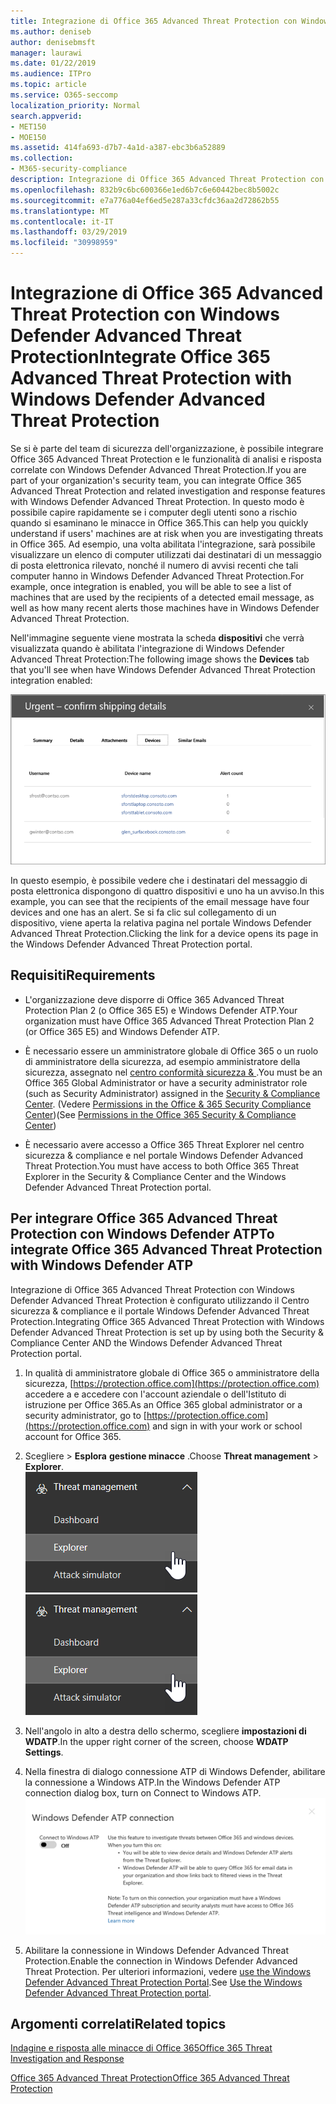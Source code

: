 ```yaml
---
title: Integrazione di Office 365 Advanced Threat Protection con Windows Defender Advanced Threat Protection
ms.author: deniseb
author: denisebmsft
manager: laurawi
ms.date: 01/22/2019
ms.audience: ITPro
ms.topic: article
ms.service: O365-seccomp
localization_priority: Normal
search.appverid:
- MET150
- MOE150
ms.assetid: 414fa693-d7b7-4a1d-a387-ebc3b6a52889
ms.collection:
- M365-security-compliance
description: Integrazione di Office 365 Advanced Threat Protection con Windows Defender Advanced Threat Protection per visualizzare informazioni più dettagliate sulla gestione delle minacce.
ms.openlocfilehash: 832b9c6bc600366e1ed6b7c6e60442bec8b5002c
ms.sourcegitcommit: e7a776a04ef6ed5e287a33cfdc36aa2d72862b55
ms.translationtype: MT
ms.contentlocale: it-IT
ms.lasthandoff: 03/29/2019
ms.locfileid: "30998959"
---
```

# <a name="integrate-office-365-advanced-threat-protection-with-windows-defender-advanced-threat-protection"></a><span data-ttu-id="3a0d5-103">Integrazione di Office 365 Advanced Threat Protection con Windows Defender Advanced Threat Protection</span><span class="sxs-lookup"><span data-stu-id="3a0d5-103">Integrate Office 365 Advanced Threat Protection with Windows Defender Advanced Threat Protection</span></span>

<span data-ttu-id="3a0d5-104">Se si è parte del team di sicurezza dell'organizzazione, è possibile integrare Office 365 Advanced Threat Protection e le funzionalità di analisi e risposta correlate con Windows Defender Advanced Threat Protection.</span><span class="sxs-lookup"><span data-stu-id="3a0d5-104">If you are part of your organization's security team, you can integrate Office 365 Advanced Threat Protection and related investigation and response features with Windows Defender Advanced Threat Protection.</span></span> <span data-ttu-id="3a0d5-105">In questo modo è possibile capire rapidamente se i computer degli utenti sono a rischio quando si esaminano le minacce in Office 365.</span><span class="sxs-lookup"><span data-stu-id="3a0d5-105">This can help you quickly understand if users' machines are at risk when you are investigating threats in Office 365.</span></span> <span data-ttu-id="3a0d5-106">Ad esempio, una volta abilitata l'integrazione, sarà possibile visualizzare un elenco di computer utilizzati dai destinatari di un messaggio di posta elettronica rilevato, nonché il numero di avvisi recenti che tali computer hanno in Windows Defender Advanced Threat Protection.</span><span class="sxs-lookup"><span data-stu-id="3a0d5-106">For example, once integration is enabled, you will be able to see a list of machines that are used by the recipients of a detected email message, as well as how many recent alerts those machines have in Windows Defender Advanced Threat Protection.</span></span>
  
<span data-ttu-id="3a0d5-107">Nell'immagine seguente viene mostrata la scheda **dispositivi** che verrà visualizzata quando è abilitata l'integrazione di Windows Defender Advanced Threat Protection:</span><span class="sxs-lookup"><span data-stu-id="3a0d5-107">The following image shows the **Devices** tab that you'll see when have Windows Defender Advanced Threat Protection integration enabled:</span></span> 
  
![Quando Windows Defender ATP è abilitato, è possibile visualizzare un elenco di computer con avvisi.](media/fec928ea-8f0c-44d7-80b9-a2e0a8cd4e89.PNG)
  
<span data-ttu-id="3a0d5-109">In questo esempio, è possibile vedere che i destinatari del messaggio di posta elettronica dispongono di quattro dispositivi e uno ha un avviso.</span><span class="sxs-lookup"><span data-stu-id="3a0d5-109">In this example, you can see that the recipients of the email message have four devices and one has an alert.</span></span> <span data-ttu-id="3a0d5-110">Se si fa clic sul collegamento di un dispositivo, viene aperta la relativa pagina nel portale Windows Defender Advanced Threat Protection.</span><span class="sxs-lookup"><span data-stu-id="3a0d5-110">Clicking the link for a device opens its page in the Windows Defender Advanced Threat Protection portal.</span></span>
  
## <a name="requirements"></a><span data-ttu-id="3a0d5-111">Requisiti</span><span class="sxs-lookup"><span data-stu-id="3a0d5-111">Requirements</span></span>

- <span data-ttu-id="3a0d5-112">L'organizzazione deve disporre di Office 365 Advanced Threat Protection Plan 2 (o Office 365 E5) e Windows Defender ATP.</span><span class="sxs-lookup"><span data-stu-id="3a0d5-112">Your organization must have Office 365 Advanced Threat Protection Plan 2 (or Office 365 E5) and Windows Defender ATP.</span></span>
    
- <span data-ttu-id="3a0d5-113">È necessario essere un amministratore globale di Office 365 o un ruolo di amministratore della sicurezza, ad esempio amministratore della sicurezza, assegnato nel [centro conformità sicurezza &amp; ](https://protection.office.com).</span><span class="sxs-lookup"><span data-stu-id="3a0d5-113">You must be an Office 365 Global Administrator or have a security administrator role (such as Security Administrator) assigned in the [Security &amp; Compliance Center](https://protection.office.com).</span></span> <span data-ttu-id="3a0d5-114">(Vedere [Permissions in the Office &amp; 365 Security Compliance Center](permissions-in-the-security-and-compliance-center.md))</span><span class="sxs-lookup"><span data-stu-id="3a0d5-114">(See [Permissions in the Office 365 Security &amp; Compliance Center](permissions-in-the-security-and-compliance-center.md))</span></span>
    
- <span data-ttu-id="3a0d5-115">È necessario avere accesso a Office 365 Threat Explorer nel centro sicurezza & compliance e nel portale Windows Defender Advanced Threat Protection.</span><span class="sxs-lookup"><span data-stu-id="3a0d5-115">You must have access to both Office 365 Threat Explorer in the Security & Compliance Center and the Windows Defender Advanced Threat Protection portal.</span></span>
    
## <a name="to-integrate-office-365-advanced-threat-protection-with-windows-defender-atp"></a><span data-ttu-id="3a0d5-116">Per integrare Office 365 Advanced Threat Protection con Windows Defender ATP</span><span class="sxs-lookup"><span data-stu-id="3a0d5-116">To integrate Office 365 Advanced Threat Protection with Windows Defender ATP</span></span>

<span data-ttu-id="3a0d5-117">Integrazione di Office 365 Advanced Threat Protection con Windows Defender Advanced Threat Protection è configurato utilizzando il Centro sicurezza & compliance e il portale Windows Defender Advanced Threat Protection.</span><span class="sxs-lookup"><span data-stu-id="3a0d5-117">Integrating Office 365 Advanced Threat Protection with Windows Defender Advanced Threat Protection is set up by using both the Security & Compliance Center AND the Windows Defender Advanced Threat Protection portal.</span></span>
  
1. <span data-ttu-id="3a0d5-118">In qualità di amministratore globale di Office 365 o amministratore della sicurezza, [https://protection.office.com](https://protection.office.com) accedere a e accedere con l'account aziendale o dell'Istituto di istruzione per Office 365.</span><span class="sxs-lookup"><span data-stu-id="3a0d5-118">As an Office 365 global administrator or a security administrator, go to [https://protection.office.com](https://protection.office.com) and sign in with your work or school account for Office 365.</span></span> 
    
2. <span data-ttu-id="3a0d5-119">Scegliere \> **Esplora** **gestione minacce** .</span><span class="sxs-lookup"><span data-stu-id="3a0d5-119">Choose **Threat management** \> **Explorer**.</span></span><br><span data-ttu-id="3a0d5-120">![Explorer nel menu Gestione minacce](media/ThreatMgmt-Explorer-nav.png)</span><span class="sxs-lookup"><span data-stu-id="3a0d5-120">![Explorer in Threat Management menu](media/ThreatMgmt-Explorer-nav.png)</span></span><br>
    
3. <span data-ttu-id="3a0d5-121">Nell'angolo in alto a destra dello schermo, scegliere **impostazioni di WDATP**.</span><span class="sxs-lookup"><span data-stu-id="3a0d5-121">In the upper right corner of the screen, choose **WDATP Settings**.</span></span>
    
4. <span data-ttu-id="3a0d5-122">Nella finestra di dialogo connessione ATP di Windows Defender, abilitare la connessione a Windows ATP.</span><span class="sxs-lookup"><span data-stu-id="3a0d5-122">In the Windows Defender ATP connection dialog box, turn on Connect to Windows ATP.</span></span><br>![Connessione ATP Windows Defender](media/Explorer-WDATPConnection-dialog.png)<br>
    
5. <span data-ttu-id="3a0d5-124">Abilitare la connessione in Windows Defender Advanced Threat Protection.</span><span class="sxs-lookup"><span data-stu-id="3a0d5-124">Enable the connection in Windows Defender Advanced Threat Protection.</span></span> <span data-ttu-id="3a0d5-125">Per ulteriori informazioni, vedere [use the Windows Defender Advanced Threat Protection Portal](https://go.microsoft.com/fwlink/?linkid=859690).</span><span class="sxs-lookup"><span data-stu-id="3a0d5-125">See [Use the Windows Defender Advanced Threat Protection portal](https://go.microsoft.com/fwlink/?linkid=859690).</span></span>

  
## <a name="related-topics"></a><span data-ttu-id="3a0d5-126">Argomenti correlati</span><span class="sxs-lookup"><span data-stu-id="3a0d5-126">Related topics</span></span>

[<span data-ttu-id="3a0d5-127">Indagine e risposta alle minacce di Office 365</span><span class="sxs-lookup"><span data-stu-id="3a0d5-127">Office 365 Threat Investigation and Response</span></span>](office-365-ti.md)
  
[<span data-ttu-id="3a0d5-128">Office 365 Advanced Threat Protection</span><span class="sxs-lookup"><span data-stu-id="3a0d5-128">Office 365 Advanced Threat Protection</span></span>](office-365-atp.md)
  

